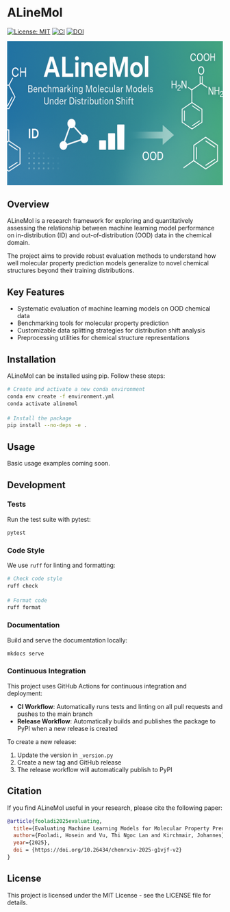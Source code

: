# ALineMol

[![License: MIT](https://img.shields.io/badge/License-MIT-yellow.svg)](https://opensource.org/licenses/MIT)
[![CI](https://github.com/HFooladi/ALineMol/actions/workflows/ci.yml/badge.svg)](https://github.com/HFooladi/ALineMol/actions/workflows/ci.yml)
[![DOI](https://img.shields.io/badge/DOI-10.26434%2Fchemrxiv--2025--g1vjf--v2-blue)](https://doi.org/10.26434/chemrxiv-2025-g1vjf-v2)

<p align="center">
  <img src="assets/banner/alinemol_banner.png" alt="ALineMol Banner" style="max-width:100%;">
</p>

## Overview

ALineMol is a research framework for exploring and quantitatively assessing the relationship between machine learning model performance on in-distribution (ID) and out-of-distribution (OOD) data in the chemical domain.

The project aims to provide robust evaluation methods to understand how well molecular property prediction models generalize to novel chemical structures beyond their training distributions.

## Key Features

- Systematic evaluation of machine learning models on OOD chemical data
- Benchmarking tools for molecular property prediction
- Customizable data splitting strategies for distribution shift analysis
- Preprocessing utilities for chemical structure representations

## Installation

ALineMol can be installed using pip. Follow these steps:

```bash
# Create and activate a new conda environment
conda env create -f environment.yml
conda activate alinemol

# Install the package
pip install --no-deps -e .
```

## Usage

Basic usage examples coming soon.

## Development

### Tests

Run the test suite with pytest:

```bash
pytest
```

### Code Style

We use `ruff` for linting and formatting:

```bash
# Check code style
ruff check

# Format code
ruff format
```

### Documentation

Build and serve the documentation locally:

```bash
mkdocs serve
```

### Continuous Integration

This project uses GitHub Actions for continuous integration and deployment:

- **CI Workflow**: Automatically runs tests and linting on all pull requests and pushes to the main branch
- **Release Workflow**: Automatically builds and publishes the package to PyPI when a new release is created

To create a new release:

1. Update the version in `_version.py`
2. Create a new tag and GitHub release
3. The release workflow will automatically publish to PyPI

## Citation

If you find ALineMol useful in your research, please cite the following paper:

```bibtex
@article{fooladi2025evaluating,
  title={Evaluating Machine Learning Models for Molecular Property Prediction: Performance and Robustness on Out-of-Distribution Data},
  author={Fooladi, Hosein and Vu, Thi Ngoc Lan and Kirchmair, Johannes},
  year={2025},
  doi = {https://doi.org/10.26434/chemrxiv-2025-g1vjf-v2}
}
```

## License

This project is licensed under the MIT License - see the LICENSE file for details.

